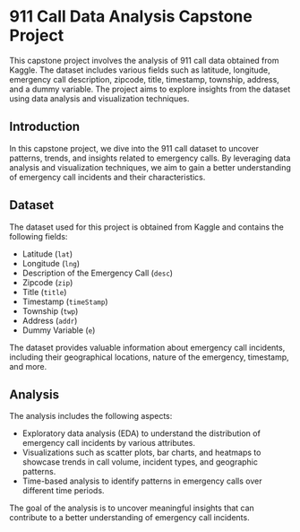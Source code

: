 # 911 Call Data Analysis Capstone Project

This capstone project involves the analysis of 911 call data obtained from Kaggle. The dataset includes various fields such as latitude, longitude, emergency call description, zipcode, title, timestamp, township, address, and a dummy variable. The project aims to explore insights from the dataset using data analysis and visualization techniques.


## Introduction

In this capstone project, we dive into the 911 call dataset to uncover patterns, trends, and insights related to emergency calls. By leveraging data analysis and visualization techniques, we aim to gain a better understanding of emergency call incidents and their characteristics.

## Dataset

The dataset used for this project is obtained from Kaggle and contains the following fields:

- Latitude (`lat`)
- Longitude (`lng`)
- Description of the Emergency Call (`desc`)
- Zipcode (`zip`)
- Title (`title`)
- Timestamp (`timeStamp`)
- Township (`twp`)
- Address (`addr`)
- Dummy Variable (`e`)

The dataset provides valuable information about emergency call incidents, including their geographical locations, nature of the emergency, timestamp, and more.


## Analysis

The analysis includes the following aspects:

- Exploratory data analysis (EDA) to understand the distribution of emergency call incidents by various attributes.
- Visualizations such as scatter plots, bar charts, and heatmaps to showcase trends in call volume, incident types, and geographic patterns.
- Time-based analysis to identify patterns in emergency calls over different time periods.

The goal of the analysis is to uncover meaningful insights that can contribute to a better understanding of emergency call incidents.

